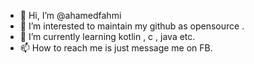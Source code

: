 - 👋 Hi, I’m @ahamedfahmi
- 👀 I’m interested to maintain my github as opensource .
- 🌱 I’m currently learning kotlin , c , java etc.
- 📫 How to reach me is just message me on FB.

<!---
ahamedfahmi/ahamedfahmi is a ✨ special ✨ repository because its `README.md` (this file) appears on your GitHub profile.
You can click the Preview link to take a look at your changes.
--->
